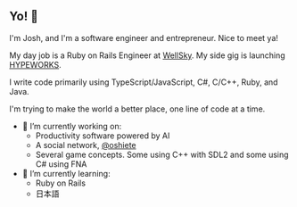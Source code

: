 ## Yo! 👋

I'm Josh, and I'm a software engineer and entrepreneur. Nice to meet ya!

My day job is a Ruby on Rails Engineer at [WellSky](https://github.com/mediwareinc). My side gig is launching [HYPEWORKS](https://github.com/HYPEWORKS).

I write code primarily using TypeScript/JavaScript, C#, C/C++, Ruby, and Java.

I'm trying to make the world a better place, one line of code at a time.

- 🔭 I’m currently working on:
  * Productivity software powered by AI
  * A social network, [@oshiete](https://github.com/oshiete)
  * Several game concepts. Some using C++ with SDL2 and some using C# using FNA
- 🌱 I’m currently learning:
  * Ruby on Rails
  * 日本語

<!--
**YoCodingJosh/YoCodingJosh** is a ✨ _special_ ✨ repository because its `README.md` (this file) appears on your GitHub profile.

Here are some ideas to get you started:

- 🔭 I’m currently working on ...
- 🌱 I’m currently learning ...
- 👯 I’m looking to collaborate on ...
- 🤔 I’m looking for help with ...
- 💬 Ask me about ...
- 📫 How to reach me: ...
- 😄 Pronouns: ...
- ⚡ Fun fact: ...
-->
